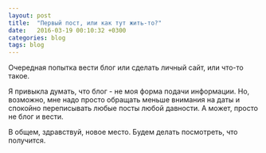 ```yaml
---
layout: post
title:  "Первый пост, или как тут жить-то?"
date:   2016-03-19 00:10:32 +0300
categories: blog
tags: blog
---
```

Очередная попытка вести блог или сделать личный сайт, или что-то такое.

<!-- more -->

Я привыкла думать, что блог - не моя форма подачи информации. Но, возможно, мне надо просто обращать меньше внимания на даты и спокойно переписывать любые посты любой давности. А может, просто не блог и вести.

В общем, здравствуй, новое место. Будем делать посмотреть, что получится.


